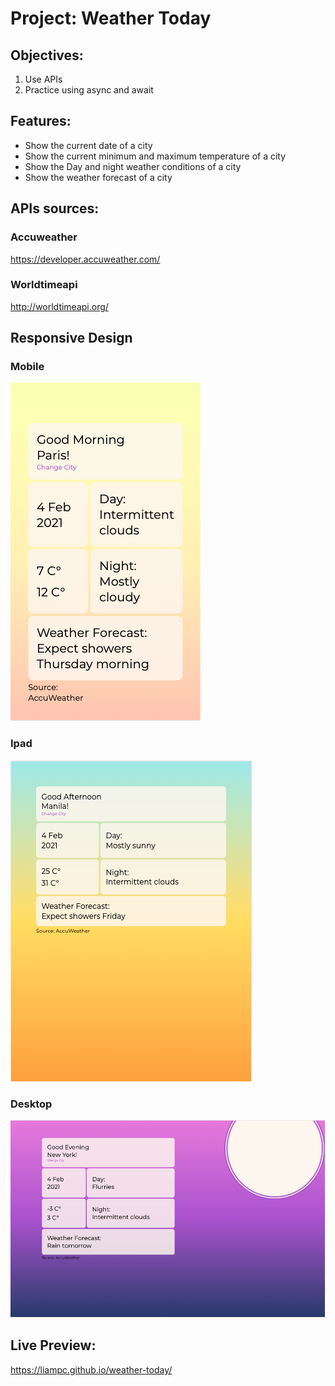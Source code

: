 # Project: Weather Today

## Objectives:
1. Use APIs
2. Practice using async and await


## Features:

- Show the current date of a city
- Show the current minimum and maximum temperature of a city
- Show the Day and night weather conditions of a city
- Show the weather forecast of a city


## APIs sources:

### Accuweather 

https://developer.accuweather.com/

### Worldtimeapi

http://worldtimeapi.org/



## Responsive Design

### Mobile

![phone-morning](./images/phone-morning.png)


### Ipad 

![ipad-evening](./images/ipad-afternoon.png)

### Desktop

![desktop-afternoon](./images/desktop-evening.png)



## Live Preview:

https://liampc.github.io/weather-today/


